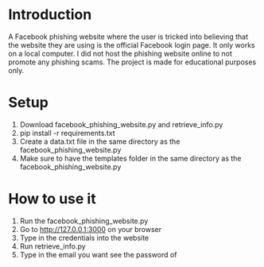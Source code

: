 # Introduction
A Facebook phishing website where the user is tricked into believing that the website they are using is the official Facebook login page.
It only works on a local computer. 
I did not host the phishing website online to not promote any phishing scams.
The project is made for educational purposes only.

# Setup
1. Download facebook_phishing_website.py and retrieve_info.py
2. pip install -r requirements.txt
3. Create a data.txt file in the same directory as the facebook_phishing_website.py
4. Make sure to have the templates folder in the same directory as the facebook_phishing_website.py


# How to use it
1. Run the facebook_phishing_website.py
2. Go to http://127.0.0.1:3000 on your browser
3. Type in the credentials into the website
4. Run retrieve_info.py
5. Type in the email you want see the password of



